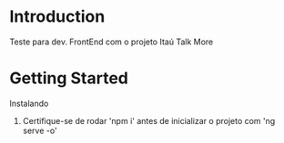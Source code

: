 # Introduction 
Teste para dev. FrontEnd com o projeto Itaú Talk More

# Getting Started
Instalando
1.	Certifique-se de rodar 'npm i' antes de inicializar o projeto com 'ng serve -o'
